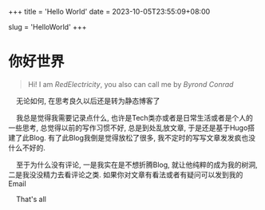 +++
title = 'Hello World'
date = 2023-10-05T23:55:09+08:00

slug = 'HelloWorld'
+++

# 你好世界

> Hi! I am *RedElectricity*, you also can call me by *Byrond Conrad*

    无论如何, 在思考良久以后还是转为静态博客了

    我总是觉得我需要记录点什么, 也许是Tech类亦或者是日常生活或者是个人的一些思考, 总觉得以前的写作习惯不好, 总是到处乱放文章, 于是还是基于Hugo搭建了此Blog. 有了此Blog我倒是觉得放松了很多, 我不定时的写写文章发发疯也没什么不好的.

    至于为什么没有评论, 一是我实在是不想折腾Blog, 就让他纯粹的成为我的树洞, 二是我没没精力去看评论之类. 如果你对文章有看法或者有疑问可以发到我的Email

    That's all
